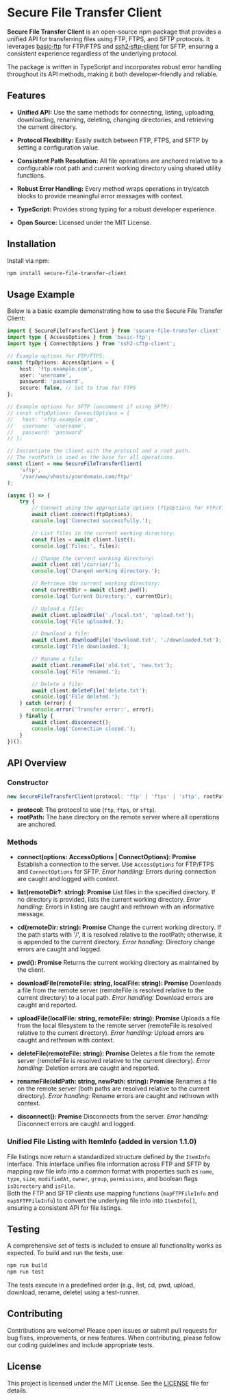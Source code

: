 # Secure File Transfer Client

**Secure File Transfer Client** is an open-source npm package that provides a
unified API for transferring files using FTP, FTPS, and SFTP protocols. It
leverages [basic‑ftp](https://www.npmjs.com/package/basic-ftp) for FTP/FTPS and
[ssh2‑sftp‑client](https://www.npmjs.com/package/ssh2-sftp-client) for SFTP,
ensuring a consistent experience regardless of the underlying protocol.

The package is written in TypeScript and incorporates robust error handling
throughout its API methods, making it both developer-friendly and reliable.

## Features

-   **Unified API:** Use the same methods for connecting, listing, uploading,
    downloading, renaming, deleting, changing directories, and retrieving the
    current directory.

-   **Protocol Flexibility:** Easily switch between FTP, FTPS, and SFTP by
    setting a configuration value.

-   **Consistent Path Resolution:** All file operations are anchored relative to
    a configurable root path and current working directory using shared utility
    functions.

-   **Robust Error Handling:** Every method wraps operations in try/catch blocks
    to provide meaningful error messages with context.

-   **TypeScript:** Provides strong typing for a robust developer experience.

-   **Open Source:** Licensed under the MIT License.

## Installation

Install via npm:

```bash
npm install secure-file-transfer-client
```

## Usage Example

Below is a basic example demonstrating how to use the Secure File Transfer
Client:

```ts
import { SecureFileTransferClient } from 'secure-file-transfer-client';
import type { AccessOptions } from 'basic-ftp';
import type { ConnectOptions } from 'ssh2-sftp-client';

// Example options for FTP/FTPS:
const ftpOptions: AccessOptions = {
    host: 'ftp.example.com',
    user: 'username',
    password: 'password',
    secure: false, // Set to true for FTPS
};

// Example options for SFTP (uncomment if using SFTP):
// const sftpOptions: ConnectOptions = {
//   host: 'sftp.example.com',
//   username: 'username',
//   password: 'password'
// };

// Instantiate the client with the protocol and a root path.
// The rootPath is used as the base for all operations.
const client = new SecureFileTransferClient(
    'sftp',
    '/var/www/vhosts/yourdomain.com/ftp/'
);

(async () => {
    try {
        // Connect using the appropriate options (ftpOptions for FTP/FTPS or sftpOptions for SFTP)
        await client.connect(ftpOptions);
        console.log('Connected successfully.');

        // List files in the current working directory:
        const files = await client.list();
        console.log('Files:', files);

        // Change the current working directory:
        await client.cd('/carrier/');
        console.log('Changed working directory.');

        // Retrieve the current working directory:
        const currentDir = await client.pwd();
        console.log('Current Directory:', currentDir);

        // Upload a file:
        await client.uploadFile('./local.txt', 'upload.txt');
        console.log('File uploaded.');

        // Download a file:
        await client.downloadFile('download.txt', './downloaded.txt');
        console.log('File downloaded.');

        // Rename a file:
        await client.renameFile('old.txt', 'new.txt');
        console.log('File renamed.');

        // Delete a file:
        await client.deleteFile('delete.txt');
        console.log('File deleted.');
    } catch (error) {
        console.error('Transfer error:', error);
    } finally {
        await client.disconnect();
        console.log('Connection closed.');
    }
})();
```

## API Overview

### Constructor

```ts
new SecureFileTransferClient(protocol: 'ftp' | 'ftps' | 'sftp', rootPath: string)
```

-   **protocol:** The protocol to use (`ftp`, `ftps`, or `sftp`).
-   **rootPath:** The base directory on the remote server where all operations
    are anchored.

### Methods

-   **connect(options: AccessOptions | ConnectOptions): Promise<void>**
    Establish a connection to the server. Use `AccessOptions` for FTP/FTPS and
    `ConnectOptions` for SFTP. _Error handling:_ Errors during connection are
    caught and logged with context.

-   **list(remoteDir?: string): Promise<any>** List files in the specified
    directory. If no directory is provided, lists the current working directory.
    _Error handling:_ Errors in listing are caught and rethrown with an
    informative message.

-   **cd(remoteDir: string): Promise<void>** Change the current working
    directory. If the path starts with '/', it is resolved relative to the
    rootPath; otherwise, it is appended to the current directory. _Error
    handling:_ Directory change errors are caught and logged.

-   **pwd(): Promise<string>** Returns the current working directory as
    maintained by the client.

-   **downloadFile(remoteFile: string, localFile: string): Promise<void>**
    Downloads a file from the remote server (remoteFile is resolved relative to
    the current directory) to a local path. _Error handling:_ Download errors
    are caught and reported.

-   **uploadFile(localFile: string, remoteFile: string): Promise<void>** Uploads
    a file from the local filesystem to the remote server (remoteFile is
    resolved relative to the current directory). _Error handling:_ Upload errors
    are caught and rethrown with context.

-   **deleteFile(remoteFile: string): Promise<void>** Deletes a file from the
    remote server (remoteFile is resolved relative to the current directory).
    _Error handling:_ Deletion errors are caught and reported.

-   **renameFile(oldPath: string, newPath: string): Promise<void>** Renames a
    file on the remote server (both paths are resolved relative to the current
    directory). _Error handling:_ Rename errors are caught and rethrown with
    context.

-   **disconnect(): Promise<void>** Disconnects from the server. _Error
    handling:_ Disconnect errors are caught and logged.

### Unified File Listing with ItemInfo (added in version 1.1.0)

File listings now return a standardized structure defined by the `ItemInfo`
interface. This interface unifies file information across FTP and SFTP by
mapping raw file info into a common format with properties such as `name`,
`type`, `size`, `modifiedAt`, `owner`, `group`, `permissions`, and boolean flags
`isDirectory` and `isFile`.  
Both the FTP and SFTP clients use mapping functions (`mapFTPFileInfo` and
`mapSFTPFileInfo`) to convert the underlying file info into `ItemInfo[]`,
ensuring a consistent API for file listings.

## Testing

A comprehensive set of tests is included to ensure all functionality works as
expected. To build and run the tests, use:

```bash
npm run build
npm run test
```

The tests execute in a predefined order (e.g., list, cd, pwd, upload, download,
rename, delete) using a test-runner.

## Contributing

Contributions are welcome! Please open issues or submit pull requests for bug
fixes, improvements, or new features. When contributing, please follow our
coding guidelines and include appropriate tests.

## License

This project is licensed under the MIT License. See the [LICENSE](LICENSE) file
for details.
